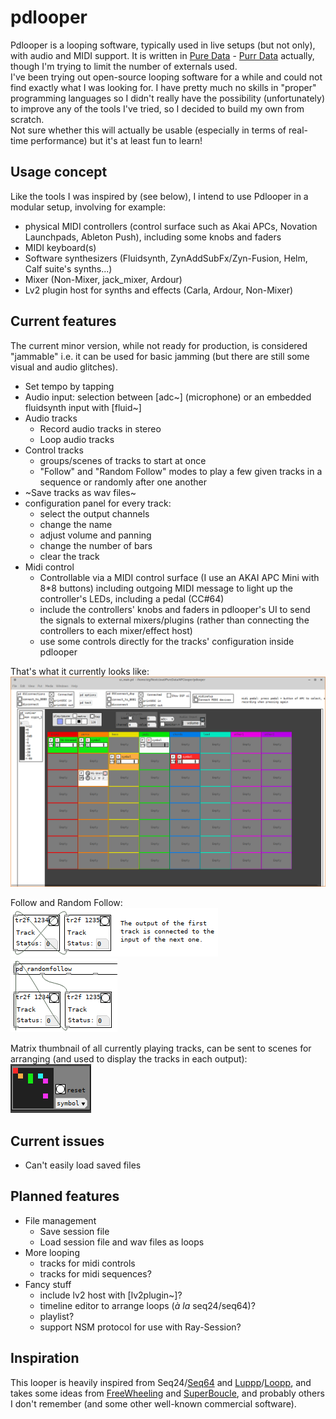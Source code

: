 # pdlooper

Pdlooper is a looping software, typically used in live setups (but not only), with audio and MIDI support. It is written in [Pure Data](https://puredata.info/) - [Purr Data](https://github.com/agraef/purr-data) actually, though I'm trying to limit the number of externals used.   
I've been trying out open-source looping software for a while and could not find exactly what I was looking for. I have pretty much no skills in "proper" programming languages so I didn't really have the possibility (unfortunately) to improve any of the tools I've tried, so I decided to build my own from scratch.  
Not sure whether this will actually be usable (especially in terms of real-time performance) but it's at least fun to learn!

## Usage concept
Like the tools I was inspired by (see below), I intend to use Pdlooper in a modular setup, involving for example:
- physical MIDI controllers (control surface such as Akai APCs, Novation Launchpads, Ableton Push), including some knobs and faders
- MIDI keyboard(s)
- Software synthesizers (Fluidsynth, ZynAddSubFx/Zyn-Fusion, Helm, Calf suite's synths...)
- Mixer (Non-Mixer, jack_mixer, Ardour)
- Lv2 plugin host for synths and effects (Carla, Ardour, Non-Mixer)

## Current features
The current minor version, while not ready for production, is considered "jammable" i.e. it can be used for basic jamming (but there are still some visual and audio glitches).
- Set tempo by tapping
- Audio input: selection between [adc~] (microphone) or an embedded fluidsynth input with [fluid~]
- Audio tracks
  - Record audio tracks in stereo
  - Loop audio tracks
- Control tracks
  - groups/scenes of tracks to start at once
  - "Follow" and "Random Follow" modes to play a few given tracks in a sequence or randomly after one another
- ~Save tracks as wav files~
- configuration panel for every track:
  - select the output channels
  - change the name
  - adjust volume and panning
  - change the number of bars
  - clear the track
- Midi control
  - Controllable via a MIDI control surface (I use an AKAI APC Mini with 8\*8 buttons) including outgoing MIDI message to light up the controller's LEDs, including a pedal (CC#64)
  - include the controllers' knobs and faders in pdlooper's UI to send the signals to external mixers/plugins (rather than connecting the controllers to each mixer/effect host)
  - use some controls directly for the tracks' configuration inside pdlooper

That's what it currently looks like:
![](screenshots/latest.png)

Follow and Random Follow:
![](screenshots/track_follow.png) ![](screenshots/randomfollow.png)

Matrix thumbnail of all currently playing tracks, can be sent to scenes for arranging (and used to display the tracks in each output):
![](screenshots/matrix_thumb.png)

## Current issues
- Can't easily load saved files

## Planned features
- File management
  - Save session file
  - Load session file and wav files as loops
- More looping
  - tracks for midi controls
  - tracks for midi sequences?
- Fancy stuff
  - include lv2 host with [lv2plugin~]?
  - timeline editor to arrange loops (*à la* seq24/seq64)?
  - playlist?
  - support NSM protocol for use with Ray-Session?


## Inspiration
This looper is heavily inspired from Seq24/[Seq64](https://github.com/ahlstromcj/sequencer64) and [Luppp](http://openavproductions.com/luppp/)/[Loopp](https://git.netzspielplatz.de/soundship/loopp), and takes some ideas from [FreeWheeling](https://github.com/free-wheeling/freewheeling) and [SuperBoucle](https://github.com/Vampouille/superboucle), and probably others I don't remember (and some other well-known commercial software).
